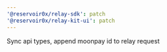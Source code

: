 ```yaml
---
'@reservoir0x/relay-sdk': patch
'@reservoir0x/relay-kit-ui': patch
---
```


Sync api types, append moonpay id to relay request
